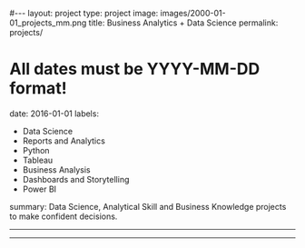 #---
layout: project
type: project
image: images/2000-01-01_projects_mm.png
title: Business Analytics + Data Science
permalink: projects/
# All dates must be YYYY-MM-DD format!
date: 2016-01-01
labels:
- Data Science
- Reports and Analytics
- Python
- Tableau
- Business Analysis
- Dashboards and Storytelling
- Power BI

summary: Data Science, Analytical Skill and Business Knowledge projects to make confident decisions.

---


<hr>


